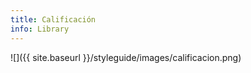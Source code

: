 ```yaml
---
title: Calificación
info: Library
---
```



![]({{ site.baseurl }}/styleguide/images/calificacion.png)
